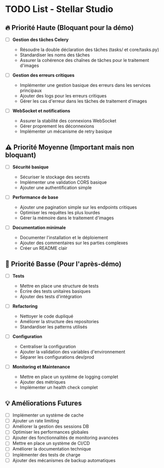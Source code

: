 # TODO List - Stellar Studio

## 🔥 Priorité Haute (Bloquant pour la démo)
- [ ] **Gestion des tâches Celery**
  - Résoudre la double déclaration des tâches (tasks/ et core/tasks.py)
  - Standardiser les noms des tâches
  - Assurer la cohérence des chaînes de tâches pour le traitement d'images

- [ ] **Gestion des erreurs critiques**
  - Implémenter une gestion basique des erreurs dans les services principaux
  - Ajouter des logs pour les erreurs critiques
  - Gérer les cas d'erreur dans les tâches de traitement d'images

- [ ] **WebSocket et notifications**
  - Assurer la stabilité des connexions WebSocket
  - Gérer proprement les déconnexions
  - Implémenter un mécanisme de retry basique

## ⚠️ Priorité Moyenne (Important mais non bloquant)
- [ ] **Sécurité basique**
  - Sécuriser le stockage des secrets
  - Implémenter une validation CORS basique
  - Ajouter une authentification simple

- [ ] **Performance de base**
  - Ajouter une pagination simple sur les endpoints critiques
  - Optimiser les requêtes les plus lourdes
  - Gérer la mémoire dans le traitement d'images

- [ ] **Documentation minimale**
  - Documenter l'installation et le déploiement
  - Ajouter des commentaires sur les parties complexes
  - Créer un README clair

## 📝 Priorité Basse (Pour l'après-démo)
- [ ] **Tests**
  - Mettre en place une structure de tests
  - Écrire des tests unitaires basiques
  - Ajouter des tests d'intégration

- [ ] **Refactoring**
  - Nettoyer le code dupliqué
  - Améliorer la structure des repositories
  - Standardiser les patterns utilisés

- [ ] **Configuration**
  - Centraliser la configuration
  - Ajouter la validation des variables d'environnement
  - Séparer les configurations dev/prod

- [ ] **Monitoring et Maintenance**
  - Mettre en place un système de logging complet
  - Ajouter des métriques
  - Implémenter un health check complet

## 💡 Améliorations Futures
- [ ] Implémenter un système de cache
- [ ] Ajouter un rate limiting
- [ ] Améliorer la gestion des sessions DB
- [ ] Optimiser les performances globales
- [ ] Ajouter des fonctionnalités de monitoring avancées
- [ ] Mettre en place un système de CI/CD
- [ ] Améliorer la documentation technique
- [ ] Implémenter des tests de charge
- [ ] Ajouter des mécanismes de backup automatiques 